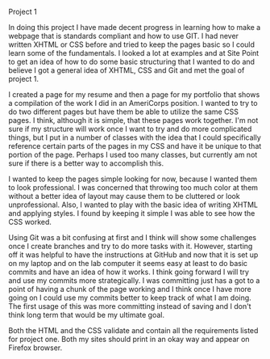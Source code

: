 Project 1

  In doing this project I have made decent progress in learning how to make a webpage that is standards compliant and how to use GIT. I had never written XHTML or CSS before and tried to keep the pages basic so I could learn some of the fundamentals. I looked a lot at examples and at Site Point to get an idea of how to do some basic structuring that I wanted to do and believe I got a general idea of XHTML, CSS and Git and met the goal of project 1. 

  I created a page for my resume and then a page for my portfolio that shows a compilation of the work I did in an AmeriCorps position. I wanted to try to do two different pages but have them be able to utilize the same CSS pages. I think, although it is simple, that these pages work together. I'm not sure if my structure will work once I want to try and do more complicated things, but I put in a number of classes with the idea that I could specifically reference certain parts of the pages in my CSS and have it be unique to that portion of the page. Perhaps I used too many classes, but currently am not sure if there is a better way to accomplish this. 
 
  I wanted to keep the pages simple looking for now, because I wanted them to look professional. I was concerned that throwing too much color at them without a better idea of layout may cause them to be cluttered or look unprofessional. Also, I wanted to play with the basic idea of writing XHTML and applying styles. I found by keeping it simple I was able to see how the CSS worked.
  
  Using Git was a bit confusing at first and I think will show some challenges once I create branches and try to do more tasks with it. However, starting off it was helpful to have the instructions at GitHub and now that it is set up on my laptop and on the lab computer it seems easy at least to do basic commits and have an idea of how it works. I think going forward I will try and use my commits more strategically. I was committing just has a got to a point of having a chunk of the page working and I think once I have more going on I could use my commits better to keep track of what I am doing. The first usage of this was more committing instead of saving and I don't think long term that would be my ultimate goal. 

  Both the HTML and the CSS validate and contain all the requirements listed for project one. Both my sites should print in an okay way and appear on Firefox browser. 

 
